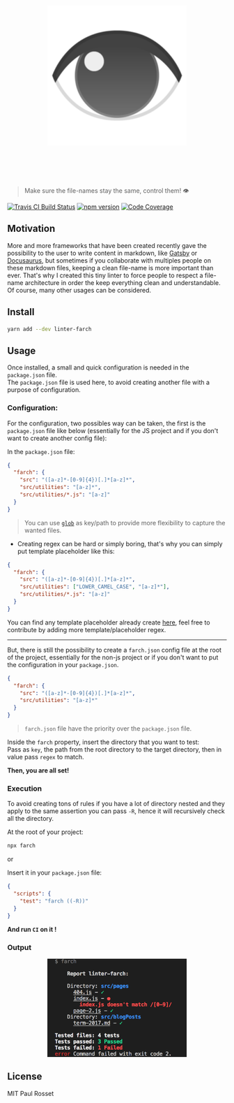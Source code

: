 <h1 align="center">
	<br>
	<br>
	<img width="320" src="media/logo.png" alt="farch">
	<br>
	<br>
	<br>
</h1>

> Make sure the file-names stay the same, control them! 👁

[![Travis CI Build Status](https://travis-ci.org/PaulRosset/linter-farch.svg?branch=master)](https://travis-ci.org/PaulRosset/linter-farch)
[![npm version](https://badge.fury.io/js/linter-farch.svg)](https://badge.fury.io/js/linter-farch)
[![Code Coverage](https://img.shields.io/codecov/c/github/PaulRosset/linter-farch.svg)](https://travis-ci.org/PaulRosset/linter-farch)

## Motivation

More and more frameworks that have been created recently gave the possibility to the user to write content in markdown, like [Gatsby](https://github.com/gatsbyjs/gatsby) or [Docusaurus](https://github.com/facebook/docusaurus), but sometimes if you collaborate with multiples people on these markdown files, keeping a clean file-name is more important than ever. That's why I created this tiny linter to force people to respect a file-name architecture in order the keep everything clean and understandable.  
Of course, many other usages can be considered.

## Install

```sh
yarn add --dev linter-farch
```

## Usage

Once installed, a small and quick configuration is needed in the `package.json` file.  
The `package.json` file is used here, to avoid creating another file with a purpose of configuration.

### Configuration:

For the configuration, two possibles way can be taken, the first is the `package.json` file like below (essentially for the JS project and if you don't want to create another config file):

In the `package.json` file:

```json
{
  "farch": {
    "src": "([a-z]*-[0-9]{4})[.]*[a-z]*",
    "src/utilities": "[a-z]*",
    "src/utilities/*.js": "[a-z]"
  }
}
```
> You can use [`glob`](http://man7.org/linux/man-pages/man3/glob.3.html) as key/path to provide more flexibility to capture the wanted files.

- Creating regex can be hard or simply boring, that's why you can simply put template placeholder like this:

```json
{
  "farch": {
    "src": "([a-z]*-[0-9]{4})[.]*[a-z]*",
    "src/utilities": ["LOWER_CAMEL_CASE", "[a-z]*"],
    "src/utilities/*.js": "[a-z]"
  }
}
```

You can find any template placeholder already create [here](https://github.com/PaulRosset/linter-farch/blob/master/src/template.js), feel free to contribute by adding more template/placeholder regex.

------

But, there is still the possibility to create a `farch.json` config file at the root of the project, essentially for the non-js project or if you don't want to put the configuration in your `package.json`.

```json
{
  "farch": {
    "src": "([a-z]*-[0-9]{4})[.]*[a-z]*",
    "src/utilities": "[a-z]*"
  }
}
```

> `farch.json` file have the priority over the `package.json` file.

Inside the `farch` property, insert the directory that you want to test:  
Pass as `key`, the path from the root directory to the target directory, then in value pass `regex` to match.

**Then, you are all set!**

### Execution

To avoid creating tons of rules if you have a lot of directory nested and they apply to the same assertion you can pass `-R`, hence it will recursively check all the directory.

At the root of your project:

```sh
npx farch
```

or

Insert it in your `package.json` file:

```json
{
  "scripts": {
    "test": "farch ((-R))"
  }
}
```

**And run `CI` on it !**

### Output

<div align="center">
	<img src="media/demo1.png" width="320" alt="output-farch"/>
</div>

## License

MIT Paul Rosset
